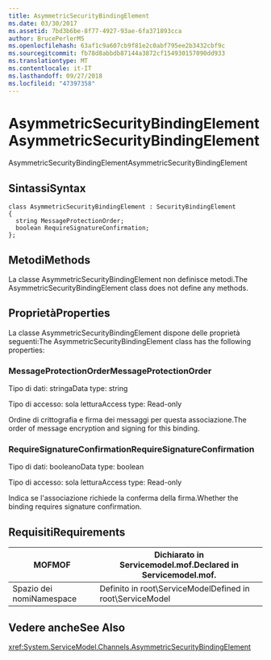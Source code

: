 ```yaml
---
title: AsymmetricSecurityBindingElement
ms.date: 03/30/2017
ms.assetid: 7bd3b6be-8f77-4927-93ae-6fa371893cca
author: BrucePerlerMS
ms.openlocfilehash: 63af1c9a607cb9f81e2c0abf795ee2b3432cbf9c
ms.sourcegitcommit: fb78d8abbdb87144a3872cf154930157090dd933
ms.translationtype: MT
ms.contentlocale: it-IT
ms.lasthandoff: 09/27/2018
ms.locfileid: "47397358"
---
```

# <a name="asymmetricsecuritybindingelement"></a><span data-ttu-id="75a2a-102">AsymmetricSecurityBindingElement</span><span class="sxs-lookup"><span data-stu-id="75a2a-102">AsymmetricSecurityBindingElement</span></span>
<span data-ttu-id="75a2a-103">AsymmetricSecurityBindingElement</span><span class="sxs-lookup"><span data-stu-id="75a2a-103">AsymmetricSecurityBindingElement</span></span>  
  
## <a name="syntax"></a><span data-ttu-id="75a2a-104">Sintassi</span><span class="sxs-lookup"><span data-stu-id="75a2a-104">Syntax</span></span>  
  
```  
class AsymmetricSecurityBindingElement : SecurityBindingElement  
{  
  string MessageProtectionOrder;  
  boolean RequireSignatureConfirmation;  
};  
```  
  
## <a name="methods"></a><span data-ttu-id="75a2a-105">Metodi</span><span class="sxs-lookup"><span data-stu-id="75a2a-105">Methods</span></span>  
 <span data-ttu-id="75a2a-106">La classe AsymmetricSecurityBindingElement non definisce metodi.</span><span class="sxs-lookup"><span data-stu-id="75a2a-106">The AsymmetricSecurityBindingElement class does not define any methods.</span></span>  
  
## <a name="properties"></a><span data-ttu-id="75a2a-107">Proprietà</span><span class="sxs-lookup"><span data-stu-id="75a2a-107">Properties</span></span>  
 <span data-ttu-id="75a2a-108">La classe AsymmetricSecurityBindingElement dispone delle proprietà seguenti:</span><span class="sxs-lookup"><span data-stu-id="75a2a-108">The AsymmetricSecurityBindingElement class has the following properties:</span></span>  
  
### <a name="messageprotectionorder"></a><span data-ttu-id="75a2a-109">MessageProtectionOrder</span><span class="sxs-lookup"><span data-stu-id="75a2a-109">MessageProtectionOrder</span></span>  
 <span data-ttu-id="75a2a-110">Tipo di dati: stringa</span><span class="sxs-lookup"><span data-stu-id="75a2a-110">Data type: string</span></span>  
  
 <span data-ttu-id="75a2a-111">Tipo di accesso: sola lettura</span><span class="sxs-lookup"><span data-stu-id="75a2a-111">Access type: Read-only</span></span>  
  
 <span data-ttu-id="75a2a-112">Ordine di crittografia e firma dei messaggi per questa associazione.</span><span class="sxs-lookup"><span data-stu-id="75a2a-112">The order of message encryption and signing for this binding.</span></span>  
  
### <a name="requiresignatureconfirmation"></a><span data-ttu-id="75a2a-113">RequireSignatureConfirmation</span><span class="sxs-lookup"><span data-stu-id="75a2a-113">RequireSignatureConfirmation</span></span>  
 <span data-ttu-id="75a2a-114">Tipo di dati: booleano</span><span class="sxs-lookup"><span data-stu-id="75a2a-114">Data type: boolean</span></span>  
  
 <span data-ttu-id="75a2a-115">Tipo di accesso: sola lettura</span><span class="sxs-lookup"><span data-stu-id="75a2a-115">Access type: Read-only</span></span>  
  
 <span data-ttu-id="75a2a-116">Indica se l'associazione richiede la conferma della firma.</span><span class="sxs-lookup"><span data-stu-id="75a2a-116">Whether the binding requires signature confirmation.</span></span>  
  
## <a name="requirements"></a><span data-ttu-id="75a2a-117">Requisiti</span><span class="sxs-lookup"><span data-stu-id="75a2a-117">Requirements</span></span>  
  
|<span data-ttu-id="75a2a-118">MOF</span><span class="sxs-lookup"><span data-stu-id="75a2a-118">MOF</span></span>|<span data-ttu-id="75a2a-119">Dichiarato in Servicemodel.mof.</span><span class="sxs-lookup"><span data-stu-id="75a2a-119">Declared in Servicemodel.mof.</span></span>|  
|---------|-----------------------------------|  
|<span data-ttu-id="75a2a-120">Spazio dei nomi</span><span class="sxs-lookup"><span data-stu-id="75a2a-120">Namespace</span></span>|<span data-ttu-id="75a2a-121">Definito in root\ServiceModel</span><span class="sxs-lookup"><span data-stu-id="75a2a-121">Defined in root\ServiceModel</span></span>|  
  
## <a name="see-also"></a><span data-ttu-id="75a2a-122">Vedere anche</span><span class="sxs-lookup"><span data-stu-id="75a2a-122">See Also</span></span>  
 <xref:System.ServiceModel.Channels.AsymmetricSecurityBindingElement>
